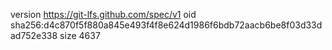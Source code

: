 version https://git-lfs.github.com/spec/v1
oid sha256:d4c870f5f880a845e493f4f8e624d1986f6bdb72aacb6be8f03d33dad752e338
size 4637
